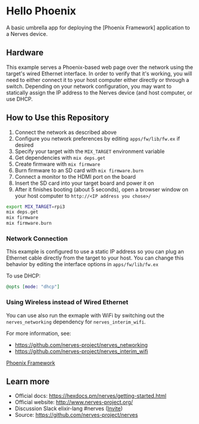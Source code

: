 # Hello Phoenix

A basic umbrella app for deploying the [Phoenix Framework] application to a Nerves device.

## Hardware

This example serves a Phoenix-based web page over the network using the target's wired Ethernet interface.
In order to verify that it's working, you will need to either connect it to your host computer either directly or through a switch.
Depending on your network configuration, you may want to statically assign the IP address to the Nerves device (and host computer, or use DHCP.

## How to Use this Repository

1. Connect the network as described above
2. Configure you network preferences by editing `apps/fw/lib/fw.ex` if desired
3. Specify your target with the `MIX_TARGET` environment variable
4. Get dependencies with `mix deps.get`
5. Create firmware with `mix firmware`
6. Burn firmware to an SD card with `mix firmware.burn`
7. Connect a monitor to the HDMI port on the board
8. Insert the SD card into your target board and power it on
9. After it finishes booting (about 5 seconds), open a browser window on your host computer to `http://<IP address you chose>/`

``` bash
export MIX_TARGET=rpi3
mix deps.get
mix firmware
mix firmware.burn
```

### Network Connection

This example is configured to use a static IP address so you can plug an Ethernet cable
directly from the target to your host. You can change this behavior by editing the interface
options in `apps/fw/lib/fw.ex`

To use DHCP:

```elixir
@opts [mode: "dhcp"]
```

### Using Wireless instead of Wired Ethernet

You can use also run the exmaple with WiFi by switching out the `nerves_networking` dependency
for `nerves_interim_wifi`.

For more information, see:

* https://github.com/nerves-project/nerves_networking
* https://github.com/nerves-project/nerves_interim_wifi

[Phoenix Framework](http://www.phoenixframework.org/)

## Learn more

  * Official docs: https://hexdocs.pm/nerves/getting-started.html
  * Official website: http://www.nerves-project.org/
  * Discussion Slack elixir-lang #nerves ([Invite](https://elixir-slackin.herokuapp.com/))
  * Source: https://github.com/nerves-project/nerves

